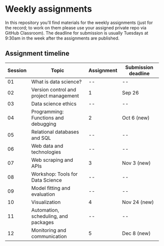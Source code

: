 # Weekly assignments

In this repository you'll find materials for the weekly assignments (just for the record; to work on them please use your assigned private repo via GitHub Classroom). The deadline for submission is usually Tuesdays at 9:30am in the week after the assignments are published.

## Assignment timeline

| Session | Topic | Assignment | Submission deadline |
|---------|-------|-----------|-----------|
| 01 | What is data science? | -- | --  | 
| 02 | Version control and project management | 1 | Sep 26  | 
| 03 | Data science ethics | -- | --  | 
| 04 | Programming: Functions and debugging | 2 | Oct 6 (new)  | 
| 05 | Relational databases and SQL | -- | --  | 
| 06 | Web data and technologies | -- | --  | 
| 07 | Web scraping and APIs | 3 | Nov 3 (new) | 
| 08 | Workshop: Tools for Data Science | -- | --  | 
| 09 | Model fitting and evaluation | -- | --  | 
| 10 | Visualization | 4 | Nov 24 (new)  | 
| 11 | Automation, scheduling, and packages | -- | -- | 
| 12 | Monitoring and communication | 5 | Dec 8 (new) | 


